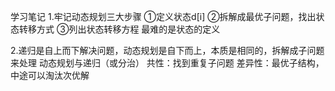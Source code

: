 学习笔记
1.牢记动态规划三大步骤
①定义状态d[i]
②拆解成最优子问题，找出状态转移方式
③列出状态转移方程
最难的是状态的定义

2.递归是自上而下解决问题，动态规划是自下而上，本质是相同的，拆解成子问题来处理
动态规划与递归（或分治）
共性：找到重复子问题
差异性：最优子结构，中途可以淘汰次优解